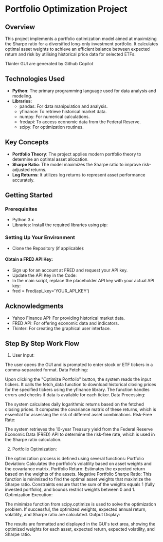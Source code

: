 # Portfolio Optimization Project

## Overview

This project implements a portfolio optimization model aimed at maximizing the Sharpe ratio for a diversified long-only investment portfolio. It calculates optimal asset weights to achieve an efficient balance between expected return and risk by utilising historical price data for selected ETFs.

Tkinter GUI are generated by Github Copilot

## Technologies Used

- **Python**: The primary programming language used for data analysis and modeling.
- **Libraries**:
  - pandas: For data manipulation and analysis.
  - yfinance: To retrieve historical market data.
  - numpy: For numerical calculations.
  - fredapi: To access economic data from the Federal Reserve.
  - scipy: For optimization routines.

## Key Concepts

- **Portfolio Theory**: The project applies modern portfolio theory to determine an optimal asset allocation.
- **Sharpe Ratio**: The model maximizes the Sharpe ratio to improve risk-adjusted returns.
- **Log Returns**: It utilizes log returns to represent asset performance accurately.

## Getting Started

### Prerequisites

- Python 3.x
- Libraries: Install the required libraries using pip:

### Setting Up Your Environment
- Clone the Repository (if applicable):

#### Obtain a FRED API Key:
- Sign up for an account at FRED and request your API key.
- Update the API Key in the Code:
- In the main script, replace the placeholder API key with your actual API key:
- fred = Fred(api_key='YOUR_API_KEY')

## Acknowledgments
- Yahoo Finance API: For providing historical market data.
- FRED API: For offering economic data and indicators.
- Tkinter: For creating the graphical user interface.


## Step By Step Work Flow
1. User Input:

  The user opens the GUI and is prompted to enter stock or ETF tickers in a comma-separated format.
  Data Fetching:
  
  Upon clicking the "Optimize Portfolio" button, the system reads the input tickers.
  It calls the fetch_data function to download historical closing prices for the specified tickers using the yfinance library.
  The function handles errors and checks if data is available for each ticker.
  Data Processing:
  
  The system calculates daily logarithmic returns based on the fetched closing prices.
  It computes the covariance matrix of these returns, which is essential for assessing the risk of different asset combinations.
  Risk-Free Rate:
  
  The system retrieves the 10-year Treasury yield from the Federal Reserve Economic Data (FRED) API to determine the risk-free rate, which 
  is used in the Sharpe ratio calculation.
  
2. Portfolio Optimization:

  The optimization process is defined using several functions:
  Portfolio Deviation: Calculates the portfolio's volatility based on asset weights and the covariance matrix.
  Portfolio Return: Estimates the expected return based on the weights of the assets.
  Negative Portfolio Sharpe Ratio: This function is minimized to find the optimal asset weights that maximize the Sharpe ratio.
  Constraints ensure that the sum of the weights equals 1 (fully invested portfolio), and bounds restrict weights between 0 and 1.
  Optimization Execution:
  
  The minimize function from scipy.optimize is used to solve the optimization problem.
  If successful, the optimized weights, expected annual return, volatility, and Sharpe ratio are calculated.
  Output Display:
  
  The results are formatted and displayed in the GUI's text area, showing the optimized weights for each asset, expected return, expected 
  volatility, and Sharpe ratio.

